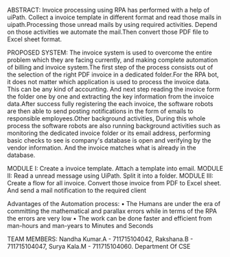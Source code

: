 ABSTRACT: Invoice processing using RPA has performed with a help of uiPath. Collect a invoice template in different format and read those mails in uipath.Processing those unread mails by using required activities. Depend on those activities we automate the mail.Then convert those PDF file to Excel sheet format.

PROPOSED SYSTEM: The invoice system is used to overcome the entire problem which they are facing currently, and making complete automation of billing and invoice system.The first step of the process consists out of the selection of the right PDF invoice in a dedicated folder.For the RPA bot, it does not matter which application is used to process the invoice data. This can be any kind of accounting. And next step reading the invoice form the folder one by one and extracting the key information from the invoice data.After success fully registering the each invoice, the software robots are then able to send posting notifications in the form of emails to responsible employees.Other background activities, During this whole process the software robots are also running background activities such as monitoring the dedicated invoice folder or its email address, performing basic checks to see is company's database is open and verifying by the vendor information. And the invoice matches what is already in the database.

MODULE I: Create a invoice template. Attach a template into email. MODULE II: Read a unread message using UiPath. Split it into a folder. MODULE III: Create a flow for all invoice. Convert those invoice from PDF to Excel sheet. And send a mail notification to the required client

Advantages of the Automation process: •	The Humans are under the era of committing the mathematical and parallax errors while in terms of the RPA the errors are very low •	The work can be done faster and efficient from man-hours and man-years to Minutes and Seconds

TEAM MEMBERS: Nandha Kumar.A - 711715104042, Rakshana.B - 711715104047, Surya Kala.M - 711715104060. Department Of CSE
